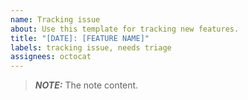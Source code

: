 ```yaml
---
name: Tracking issue
about: Use this template for tracking new features.
title: "[DATE]: [FEATURE NAME]"
labels: tracking issue, needs triage
assignees: octocat
---
```


> **_NOTE:_**  The note content.
